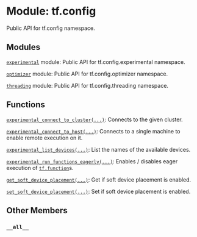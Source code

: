 <div itemscope itemtype="http://developers.google.com/ReferenceObject">
<meta itemprop="name" content="tf.config" />
<meta itemprop="path" content="Stable" />
<meta itemprop="property" content="__all__"/>
</div>

# Module: tf.config

Public API for tf.config namespace.

## Modules

[`experimental`](../tf/config/experimental.md) module: Public API for tf.config.experimental namespace.

[`optimizer`](../tf/config/optimizer.md) module: Public API for tf.config.optimizer namespace.

[`threading`](../tf/config/threading.md) module: Public API for tf.config.threading namespace.

## Functions

[`experimental_connect_to_cluster(...)`](../tf/config/experimental_connect_to_cluster.md): Connects to the given cluster.

[`experimental_connect_to_host(...)`](../tf/config/experimental_connect_to_host.md): Connects to a single machine to enable remote execution on it.

[`experimental_list_devices(...)`](../tf/config/experimental_list_devices.md): List the names of the available devices.

[`experimental_run_functions_eagerly(...)`](../tf/config/experimental_run_functions_eagerly.md): Enables / disables eager execution of <a href="../tf/function.md"><code>tf.function</code></a>s.

[`get_soft_device_placement(...)`](../tf/config/get_soft_device_placement.md): Get if soft device placement is enabled.

[`set_soft_device_placement(...)`](../tf/config/set_soft_device_placement.md): Set if soft device placement is enabled.

## Other Members

<h3 id="__all__"><code>__all__</code></h3>

